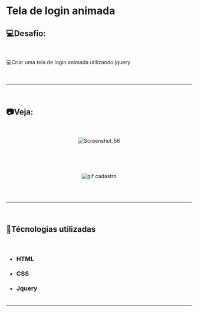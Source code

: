 <h1>Tela de login animada</h1>
<h2>💻Desafio:</h2>
<br>
<p>💻Criar uma tela de login animada utilizando jquery</p>
<br>
<hr>
<br>
<h2>📷Veja:</h2>
<br>
<div align="center">

![Screenshot_56](https://user-images.githubusercontent.com/104699555/184052655-dfbc8994-dc3d-4424-93fc-aca0319e513a.png)

<br><br><br>

![gif cadastro](https://user-images.githubusercontent.com/104699555/184052762-bae19ab3-0683-432f-98d1-cbbd54efd642.gif)

<br> <br>
</div>
<hr>
<br>
<h2>🚀Técnologias utilizadas</h2>
<br>
<h3>
<ul>
<li>HTML</li>
<br>
<li>CSS</li>
<br>
<li>Jquery</li>
<br>
</ul>
</h3>
<hr>